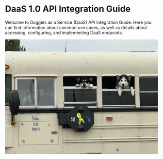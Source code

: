 # DaaS 1.0 API Integration Guide

Welcome to Doggies as a Service (DaaS) API Integration Guide. Here you can find information about common use cases, as well as details about accessing, configuring, and implementing DaaS endpoints.

![Doggies as a Service](/docs/assets/doggies.jpg) 
